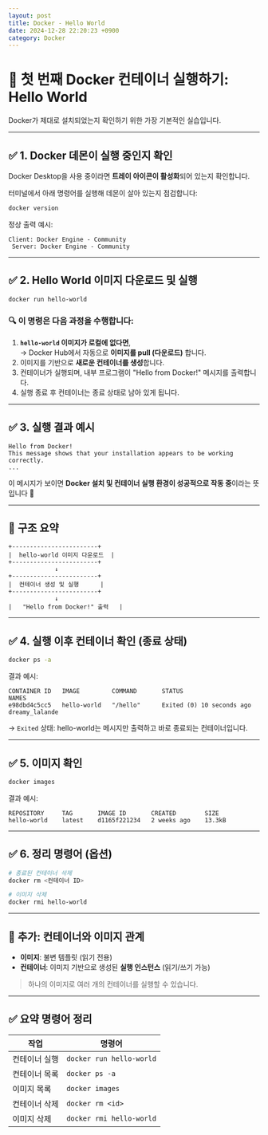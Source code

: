 ```yaml
---
layout: post
title: Docker - Hello World
date: 2024-12-28 22:20:23 +0900
category: Docker
---
```

# 🐳 첫 번째 Docker 컨테이너 실행하기: Hello World

Docker가 제대로 설치되었는지 확인하기 위한 가장 기본적인 실습입니다.

---

## ✅ 1. Docker 데몬이 실행 중인지 확인

Docker Desktop을 사용 중이라면 **트레이 아이콘이 활성화**되어 있는지 확인합니다.

터미널에서 아래 명령어를 실행해 데몬이 살아 있는지 점검합니다:

```bash
docker version
```

정상 출력 예시:
```
Client: Docker Engine - Community
 Server: Docker Engine - Community
```

---

## ✅ 2. Hello World 이미지 다운로드 및 실행

```bash
docker run hello-world
```

### 🔍 이 명령은 다음 과정을 수행합니다:

1. **`hello-world` 이미지가 로컬에 없다면**,  
   → Docker Hub에서 자동으로 **이미지를 pull (다운로드)** 합니다.
2. 이미지를 기반으로 **새로운 컨테이너를 생성**합니다.
3. 컨테이너가 실행되며, 내부 프로그램이 "Hello from Docker!" 메시지를 출력합니다.
4. 실행 종료 후 컨테이너는 종료 상태로 남아 있게 됩니다.

---

## ✅ 3. 실행 결과 예시

```
Hello from Docker!
This message shows that your installation appears to be working correctly.
...
```

이 메시지가 보이면 **Docker 설치 및 컨테이너 실행 환경이 성공적으로 작동 중**이라는 뜻입니다 🎉

---

## 🧱 구조 요약

```text
+------------------------+
|  hello-world 이미지 다운로드  |
+------------------------+
             ↓
+------------------------+
|  컨테이너 생성 및 실행      |
+------------------------+
             ↓
|   "Hello from Docker!" 출력   |
```

---

## ✅ 4. 실행 이후 컨테이너 확인 (종료 상태)

```bash
docker ps -a
```

결과 예시:
```
CONTAINER ID   IMAGE         COMMAND       STATUS                      NAMES
e98dbd4c5cc5   hello-world   "/hello"      Exited (0) 10 seconds ago   dreamy_lalande
```

→ `Exited` 상태: hello-world는 메시지만 출력하고 바로 종료되는 컨테이너입니다.

---

## ✅ 5. 이미지 확인

```bash
docker images
```

결과 예시:
```
REPOSITORY     TAG       IMAGE ID       CREATED        SIZE
hello-world    latest    d1165f221234   2 weeks ago    13.3kB
```

---

## ✅ 6. 정리 명령어 (옵션)

```bash
# 종료된 컨테이너 삭제
docker rm <컨테이너 ID>

# 이미지 삭제
docker rmi hello-world
```

---

## 📌 추가: 컨테이너와 이미지 관계

- **이미지**: 불변 템플릿 (읽기 전용)
- **컨테이너**: 이미지 기반으로 생성된 **실행 인스턴스** (읽기/쓰기 가능)

> 하나의 이미지로 여러 개의 컨테이너를 실행할 수 있습니다.

---

## ✅ 요약 명령어 정리

| 작업 | 명령어 |
|------|--------|
| 컨테이너 실행 | `docker run hello-world` |
| 컨테이너 목록 | `docker ps -a` |
| 이미지 목록 | `docker images` |
| 컨테이너 삭제 | `docker rm <id>` |
| 이미지 삭제 | `docker rmi hello-world` |